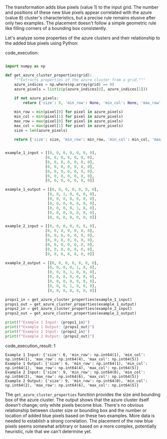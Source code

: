 The transformation adds blue pixels (value 1) to the input grid.  The number and positions of these new blue pixels appear correlated with the azure (value 8) cluster's characteristics, but a precise rule remains elusive after only two examples.  The placement doesn't follow a simple geometric rule like filling corners of a bounding box consistently.

Let's analyze some properties of the azure clusters and their relationship to the added blue pixels using Python:




code_execution:

```python

import numpy as np

def get_azure_cluster_properties(grid):
    """Extracts properties of the azure cluster from a grid."""
    azure_indices = np.where(np.array(grid) == 8)
    azure_pixels = list(zip(azure_indices[0], azure_indices[1]))
    
    if not azure_pixels:
        return {'size': 0, 'min_row': None, 'min_col': None, 'max_row': None, 'max_col': None}

    min_row = min(pixel[0] for pixel in azure_pixels)
    min_col = min(pixel[1] for pixel in azure_pixels)
    max_row = max(pixel[0] for pixel in azure_pixels)
    max_col = max(pixel[1] for pixel in azure_pixels)
    size = len(azure_pixels)
    
    return {'size': size, 'min_row': min_row, 'min_col': min_col, 'max_row': max_row, 'max_col': max_col}


example_1_input = [[0, 0, 0, 0, 0, 0, 0],
                  [0, 8, 0, 0, 0, 0, 0],
                  [0, 8, 8, 0, 0, 0, 0],
                  [0, 0, 0, 0, 8, 8, 0],
                  [0, 0, 0, 0, 0, 8, 0],
                  [0, 0, 0, 0, 0, 0, 0],
                  [0, 0, 0, 0, 0, 0, 0]]

example_1_output = [[0, 0, 0, 0, 0, 0, 0],
                   [0, 8, 1, 0, 0, 0, 0],
                   [0, 8, 8, 0, 0, 0, 0],
                   [0, 0, 0, 0, 8, 8, 0],
                   [0, 0, 0, 0, 1, 8, 0],
                   [0, 0, 0, 0, 0, 0, 0],
                   [0, 0, 0, 0, 0, 0, 0]]

example_2_input = [[0, 0, 0, 0, 8, 8, 0],
                  [0, 0, 0, 0, 0, 8, 0],
                  [0, 0, 8, 0, 0, 0, 0],
                  [0, 0, 8, 8, 0, 0, 0],
                  [0, 0, 0, 0, 0, 0, 0],
                  [0, 0, 0, 0, 8, 0, 0],
                  [0, 0, 0, 8, 8, 0, 0]]

example_2_output = [[0, 0, 0, 0, 8, 8, 0],
                   [0, 0, 0, 0, 1, 8, 0],
                   [0, 0, 8, 1, 0, 0, 0],
                   [0, 0, 8, 8, 0, 0, 0],
                   [0, 0, 0, 0, 0, 0, 0],
                   [0, 0, 0, 1, 8, 0, 0],
                   [0, 0, 0, 8, 8, 0, 0]]

props1_in = get_azure_cluster_properties(example_1_input)
props1_out = get_azure_cluster_properties(example_1_output)
props2_in = get_azure_cluster_properties(example_2_input)
props2_out = get_azure_cluster_properties(example_2_output)

print(f"Example 1 Input: {props1_in}")
print(f"Example 1 Output: {props1_out}")
print(f"Example 2 Input: {props2_in}")
print(f"Example 2 Output: {props2_out}")


```

code_execution_result: 1

```
Example 1 Input: {'size': 6, 'min_row': np.int64(1), 'min_col': np.int64(1), 'max_row': np.int64(4), 'max_col': np.int64(5)}
Example 1 Output: {'size': 6, 'min_row': np.int64(1), 'min_col': np.int64(1), 'max_row': np.int64(4), 'max_col': np.int64(5)}
Example 2 Input: {'size': 9, 'min_row': np.int64(0), 'min_col': np.int64(2), 'max_row': np.int64(6), 'max_col': np.int64(5)}
Example 2 Output: {'size': 9, 'min_row': np.int64(0), 'min_col': np.int64(2), 'max_row': np.int64(6), 'max_col': np.int64(5)}

```

The `get_azure_cluster_properties` function provides the size and bounding box of the azure cluster. The output shows that the azure cluster itself doesn't change; only white pixels become blue.  There's no obvious relationship between cluster size or bounding box and the number or location of added blue pixels based on these two examples.  More data is needed to establish a strong correlation.  The placement of the new blue pixels seems somewhat arbitrary or based on a more complex, potentially heuristic, rule that we can't determine yet.


